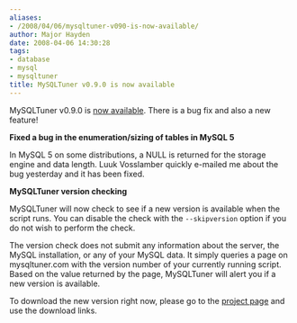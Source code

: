```yaml
---
aliases:
- /2008/04/06/mysqltuner-v090-is-now-available/
author: Major Hayden
date: 2008-04-06 14:30:28
tags:
- database
- mysql
- mysqltuner
title: MySQLTuner v0.9.0 is now available
---
```


MySQLTuner v0.9.0 is [now available][1]. There is a bug fix and also a new feature!

**Fixed a bug in the enumeration/sizing of tables in MySQL 5**
  
In MySQL 5 on some distributions, a NULL is returned for the storage engine and data length. Luuk Vosslamber quickly e-mailed me about the bug yesterday and it has been fixed.

**MySQLTuner version checking**
  
MySQLTuner will now check to see if a new version is available when the script runs. You can disable the check with the `--skipversion` option if you do not wish to perform the check.

The version check does not submit any information about the server, the MySQL installation, or any of your MySQL data. It simply queries a page on mysqltuner.com with the version number of your currently running script. Based on the value returned by the page, MySQLTuner will alert you if a new version is available.

To download the new version right now, please go to the [project page][1] and use the download links.

 [1]: http://rackerhacker.com/mysqltuner/